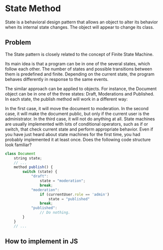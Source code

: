 # State Method

State is a behavioral design pattern that allows an object to alter its behavior when its internal state changes. The object will appear to change its class.

## Problem

The State pattern is closely related to the concept of Finite State Machine.

Its main idea is that a program can be in one of the several states, which follow each other. The number of states and possible transitions between them is predefined and finite. Depending on the current state, the program behaves differently in response to the same events.

The similar approach can be applied to objects. For instance, the Document object can be in one of the three states: Draft, Moderations and Published. In each state, the publish method will work in a different way:

In the first case, it will move the document to moderation.
In the second case, it will make the document public, but only if the current user is the administrator.
In the third case, it will not do anything at all.
State machines are usually implemented with lots of conditional operators, such as if or  switch, that check current state and perform appropriate behavior. Even if you have just heard about state machines for the first time, you had probably implemented it at least once. Does the following code structure look familiar?

```js
class Document
    string state;
    // ...
    method publish() {
        switch (state) {
            "draft":
                state = "moderation";
                break;
            "moderation":
                if (currentUser.role == 'admin')
                    state = "published"
                break;
            "published":
                // Do nothing.
        }
    }
    // ...
```


## How to implement in JS

```js

```
